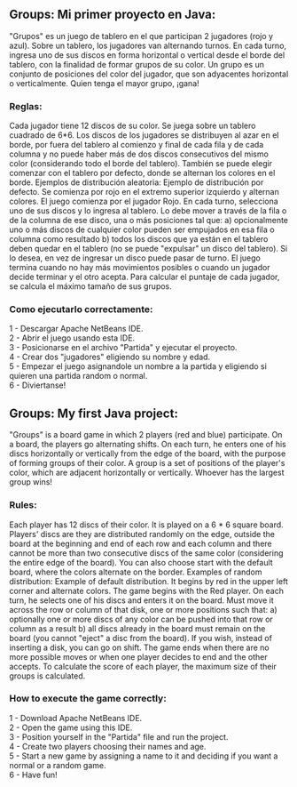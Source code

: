 ## Groups: Mi primer proyecto en Java:

"Grupos" es un juego de tablero en el que participan 2 jugadores (rojo y azul). Sobre un tablero, los jugadores van
alternando turnos. En cada turno, ingresa uno de sus discos en forma horizontal o vertical desde el borde del tablero, con
la finalidad de formar grupos de su color. Un grupo es un conjunto de posiciones del color del jugador, que son
adyacentes horizontal o verticalmente. Quien tenga el mayor grupo, ¡gana!

### Reglas:

Cada jugador tiene 12 discos de su color. Se juega sobre un tablero cuadrado de 6*6. Los discos de los jugadores se
distribuyen al azar en el borde, por fuera del tablero al comienzo y final de cada fila y de cada columna y no puede haber más de dos discos consecutivos del mismo color (considerando todo el borde del tablero). También se puede elegir
comenzar con el tablero por defecto, donde se alternan los colores en el borde.
Ejemplos de distribución aleatoria: Ejemplo de distribución por defecto. Se comienza
por rojo en el extremo superior izquierdo y
alternan colores.
El juego comienza por el jugador Rojo. En cada turno, selecciona uno de sus discos y lo ingresa al tablero. Lo debe mover
a través de la fila o de la columna de ese disco, una o más posiciones tal que:
a) opcionalmente uno o más discos de cualquier color pueden ser empujados en esa fila o columna como resultado
b) todos los discos que ya están en el tablero deben quedar en el tablero (no se puede "expulsar" un disco del tablero).
Si lo desea, en vez de ingresar un disco puede pasar de turno.
El juego termina cuando no hay más movimientos posibles o cuando un jugador decide terminar y el otro acepta. Para
calcular el puntaje de cada jugador, se calcula el máximo tamaño de sus grupos. 

### Como ejecutarlo correctamente:

1 - Descargar Apache NetBeans IDE.  
2 - Abrir el juego usando esta IDE.  
3 - Posicionarse en el archivo "Partida" y ejecutar el proyecto.  
4 - Crear dos "jugadores" eligiendo su nombre y edad.  
5 - Empezar el juego asignandole un nombre a la partida y eligiendo si quieren una partida random o normal.  
6 - Diviertanse!  

## Groups: My first Java project:

"Groups" is a board game in which 2 players (red and blue) participate. On a board, the players go alternating shifts. On each turn, he enters one of his discs horizontally or vertically from the edge of the board, with the purpose of forming groups of their color. A group is a set of positions of the player's color, which are adjacent horizontally or vertically. Whoever has the largest group wins!

### Rules:

Each player has 12 discs of their color. It is played on a 6 * 6 square board. Players' discs are
they are distributed randomly on the edge, outside the board at the beginning and end of each row and each column and there cannot be more than two consecutive discs of the same color (considering the entire edge of the board). You can also choose
start with the default board, where the colors alternate on the border.
Examples of random distribution: Example of default distribution. It begins
by red in the upper left corner and
alternate colors.
The game begins with the Red player. On each turn, he selects one of his discs and enters it on the board. Must move it
across the row or column of that disk, one or more positions such that:
a) optionally one or more discs of any color can be pushed into that row or column as a result
b) all discs already in the board must remain on the board (you cannot "eject" a disc from the board).
If you wish, instead of inserting a disk, you can go on shift.
The game ends when there are no more possible moves or when one player decides to end and the other accepts. To
calculate the score of each player, the maximum size of their groups is calculated.

### How to execute the game correctly:

1 - Download Apache NetBeans IDE.  
2 - Open the game using this IDE.  
3 - Position yourself in the "Partida" file and run the project.  
4 - Create two players choosing their names and age.  
5 - Start a new game by assigning a name to it and deciding if you want a normal or a random game.  
6 - Have fun!  
